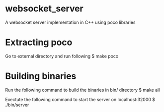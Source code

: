 # websocket_server
A websocket server implementation in C++ using poco libraries

# Extracting poco
Go to external directory and run following
$ make poco

# Building binaries
Run the following command to build the binaries in bin/ directory
$ make all

Exectute the following command to start the server on localhost:32000
$ ./bin/server
